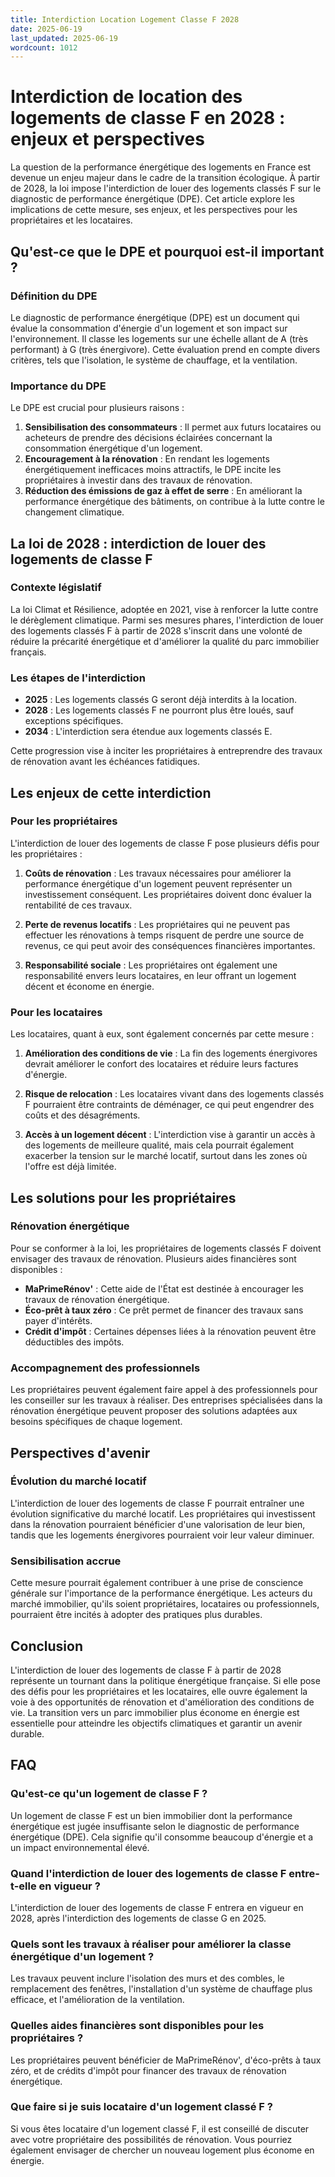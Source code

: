 ```yaml
---
title: Interdiction Location Logement Classe F 2028
date: 2025-06-19
last_updated: 2025-06-19
wordcount: 1012
---
```


# Interdiction de location des logements de classe F en 2028 : enjeux et perspectives

La question de la performance énergétique des logements en France est devenue un enjeu majeur dans le cadre de la transition écologique. À partir de 2028, la loi impose l'interdiction de louer des logements classés F sur le diagnostic de performance énergétique (DPE). Cet article explore les implications de cette mesure, ses enjeux, et les perspectives pour les propriétaires et les locataires.

## Qu'est-ce que le DPE et pourquoi est-il important ?

### Définition du DPE

Le diagnostic de performance énergétique (DPE) est un document qui évalue la consommation d'énergie d'un logement et son impact sur l'environnement. Il classe les logements sur une échelle allant de A (très performant) à G (très énergivore). Cette évaluation prend en compte divers critères, tels que l'isolation, le système de chauffage, et la ventilation.

### Importance du DPE

Le DPE est crucial pour plusieurs raisons :

1. **Sensibilisation des consommateurs** : Il permet aux futurs locataires ou acheteurs de prendre des décisions éclairées concernant la consommation énergétique d'un logement.
2. **Encouragement à la rénovation** : En rendant les logements énergétiquement inefficaces moins attractifs, le DPE incite les propriétaires à investir dans des travaux de rénovation.
3. **Réduction des émissions de gaz à effet de serre** : En améliorant la performance énergétique des bâtiments, on contribue à la lutte contre le changement climatique.

## La loi de 2028 : interdiction de louer des logements de classe F

### Contexte législatif

La loi Climat et Résilience, adoptée en 2021, vise à renforcer la lutte contre le dérèglement climatique. Parmi ses mesures phares, l'interdiction de louer des logements classés F à partir de 2028 s'inscrit dans une volonté de réduire la précarité énergétique et d'améliorer la qualité du parc immobilier français.

### Les étapes de l'interdiction

- **2025** : Les logements classés G seront déjà interdits à la location.
- **2028** : Les logements classés F ne pourront plus être loués, sauf exceptions spécifiques.
- **2034** : L'interdiction sera étendue aux logements classés E.

Cette progression vise à inciter les propriétaires à entreprendre des travaux de rénovation avant les échéances fatidiques.

## Les enjeux de cette interdiction

### Pour les propriétaires

L'interdiction de louer des logements de classe F pose plusieurs défis pour les propriétaires :

1. **Coûts de rénovation** : Les travaux nécessaires pour améliorer la performance énergétique d'un logement peuvent représenter un investissement conséquent. Les propriétaires doivent donc évaluer la rentabilité de ces travaux.
   
2. **Perte de revenus locatifs** : Les propriétaires qui ne peuvent pas effectuer les rénovations à temps risquent de perdre une source de revenus, ce qui peut avoir des conséquences financières importantes.

3. **Responsabilité sociale** : Les propriétaires ont également une responsabilité envers leurs locataires, en leur offrant un logement décent et économe en énergie.

### Pour les locataires

Les locataires, quant à eux, sont également concernés par cette mesure :

1. **Amélioration des conditions de vie** : La fin des logements énergivores devrait améliorer le confort des locataires et réduire leurs factures d'énergie.

2. **Risque de relocation** : Les locataires vivant dans des logements classés F pourraient être contraints de déménager, ce qui peut engendrer des coûts et des désagréments.

3. **Accès à un logement décent** : L'interdiction vise à garantir un accès à des logements de meilleure qualité, mais cela pourrait également exacerber la tension sur le marché locatif, surtout dans les zones où l'offre est déjà limitée.

## Les solutions pour les propriétaires

### Rénovation énergétique

Pour se conformer à la loi, les propriétaires de logements classés F doivent envisager des travaux de rénovation. Plusieurs aides financières sont disponibles :

- **MaPrimeRénov'** : Cette aide de l'État est destinée à encourager les travaux de rénovation énergétique.
- **Éco-prêt à taux zéro** : Ce prêt permet de financer des travaux sans payer d'intérêts.
- **Crédit d'impôt** : Certaines dépenses liées à la rénovation peuvent être déductibles des impôts.

### Accompagnement des professionnels

Les propriétaires peuvent également faire appel à des professionnels pour les conseiller sur les travaux à réaliser. Des entreprises spécialisées dans la rénovation énergétique peuvent proposer des solutions adaptées aux besoins spécifiques de chaque logement.

## Perspectives d'avenir

### Évolution du marché locatif

L'interdiction de louer des logements de classe F pourrait entraîner une évolution significative du marché locatif. Les propriétaires qui investissent dans la rénovation pourraient bénéficier d'une valorisation de leur bien, tandis que les logements énergivores pourraient voir leur valeur diminuer.

### Sensibilisation accrue

Cette mesure pourrait également contribuer à une prise de conscience générale sur l'importance de la performance énergétique. Les acteurs du marché immobilier, qu'ils soient propriétaires, locataires ou professionnels, pourraient être incités à adopter des pratiques plus durables.

## Conclusion

L'interdiction de louer des logements de classe F à partir de 2028 représente un tournant dans la politique énergétique française. Si elle pose des défis pour les propriétaires et les locataires, elle ouvre également la voie à des opportunités de rénovation et d'amélioration des conditions de vie. La transition vers un parc immobilier plus économe en énergie est essentielle pour atteindre les objectifs climatiques et garantir un avenir durable.

## FAQ

### Qu'est-ce qu'un logement de classe F ?

Un logement de classe F est un bien immobilier dont la performance énergétique est jugée insuffisante selon le diagnostic de performance énergétique (DPE). Cela signifie qu'il consomme beaucoup d'énergie et a un impact environnemental élevé.

### Quand l'interdiction de louer des logements de classe F entre-t-elle en vigueur ?

L'interdiction de louer des logements de classe F entrera en vigueur en 2028, après l'interdiction des logements de classe G en 2025.

### Quels sont les travaux à réaliser pour améliorer la classe énergétique d'un logement ?

Les travaux peuvent inclure l'isolation des murs et des combles, le remplacement des fenêtres, l'installation d'un système de chauffage plus efficace, et l'amélioration de la ventilation.

### Quelles aides financières sont disponibles pour les propriétaires ?

Les propriétaires peuvent bénéficier de MaPrimeRénov', d'éco-prêts à taux zéro, et de crédits d'impôt pour financer des travaux de rénovation énergétique.

### Que faire si je suis locataire d'un logement classé F ?

Si vous êtes locataire d'un logement classé F, il est conseillé de discuter avec votre propriétaire des possibilités de rénovation. Vous pourriez également envisager de chercher un nouveau logement plus économe en énergie.